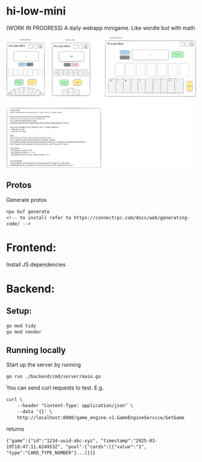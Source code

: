 # hi-low-mini
(WORK IN PROGRESS)
A daily webapp minigame. Like wordle but with math

![wireframe](./imgs/Hi-Low%20Mini%20wireframe.svg)

## Protos
Generate protos
```
npx buf generate
<!-- to install refer to https://connectrpc.com/docs/web/generating-code/ -->
```

# Frontend:
Install JS dependencies

# Backend:
## Setup:
```
go mod tidy
go mod vendor
```

## Running locally

Start up the server by running
```
go run ./backend/cmd/server/main.go
```

You can send curl requests to test. 
E.g.
```
curl \
    --header "Content-Type: application/json" \
    --data '{}' \
    http://localhost:8080/game_engine.v1.GameEngineService/GetGame
```

returns
```
{"game":{"id":"1234-uuid-abc-xyz", "timestamp":"2025-03-19T18:47:11.624953Z", "pool":{"cards":[{"value":"1", "type":"CARD_TYPE_NUMBER"}...]}}}
```
